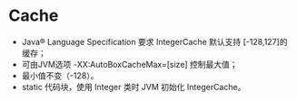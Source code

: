 # Cache
- Java® Language Specification 要求 IntegerCache 默认支持 [-128,127]的缓存；
- 可由JVM选项 -XX:AutoBoxCacheMax=[size] 控制最大值；
- 最小值不变（-128）。
- static 代码块，使用 Integer 类时 JVM 初始化 IntegerCache。
	


